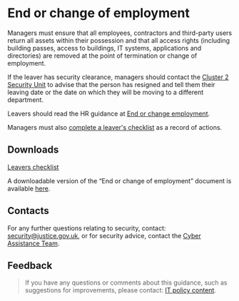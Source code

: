 # End or change of employment

Managers must ensure that all employees, contractors and third-party users return all assets within their possession and that all access rights (including building passes, access to buildings, IT systems, applications and directories) are removed at the point of termination or change of employment.

If the leaver has security clearance, managers should contact the [Cluster 2 Security Unit](mailto:contactus@cluster2security.gov.uk) to advise that the person has resigned and tell them their leaving date or the date on which they will be moving to a different department.

Leavers should read the HR guidance at [End or change employment](https://intranet.justice.gov.uk/guidance/hr/end-change-of-employment/).

Managers must also [complete a leaver's checklist](https://intranet.justice.gov.uk/documents/2015/04/leavers-checklist-for-managers.docx) as a record of actions.

<a id="downloads"></a>
## Downloads

[Leavers checklist](https://intranet.justice.gov.uk/documents/2015/04/leavers-checklist-for-managers.docx)

A downloadable version of the “End or change of employment” document is available [here](./gs/End_or_change_of_employment.docx).

<a id="contacts"></a>
## Contacts

For any further questions relating to security, contact: [security@justice.gov.uk](mailto:security@justice.gov.uk), or for security advice, contact the [Cyber Assistance Team](mailto:CyberConsultancy@digital.justice.gov.uk).

<a id="feedback"></a>
## Feedback

> If you have any questions or comments about this guidance, such as suggestions for improvements, please contact: [IT policy content](mailto:itpolicycontent@digital.justice.gov.uk).

